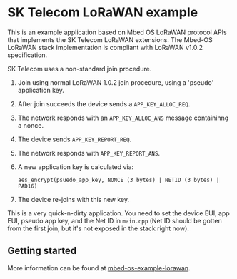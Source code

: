 # SK Telecom LoRaWAN example

This is an example application based on Mbed OS LoRaWAN protocol APIs that implements the SK Telecom LoRaWAN extensions. The Mbed-OS LoRaWAN stack implementation is compliant with LoRaWAN v1.0.2 specification.

SK Telecom uses a non-standard join procedure.

1. Join using normal LoRaWAN 1.0.2 join procedure, using a 'pseudo' application key.
1. After join succeeds the device sends a `APP_KEY_ALLOC_REQ`.
1. The network responds with an `APP_KEY_ALLOC_ANS` message containinng a nonce.
1. The device sends `APP_KEY_REPORT_REQ`.
1. The network responds with `APP_KEY_REPORT_ANS`.
1. A new application key is calculated via:

    ```
    aes_encrypt(psuedo_app_key, NONCE (3 bytes) | NETID (3 bytes) | PAD16)
    ```

1. The device re-joins with this new key.

This is a very quick-n-dirty application. You need to set the device EUI, app EUI, pseudo app key, and the Net ID in `main.cpp` (Net ID should be gotten from the first join, but it's not exposed in the stack right now).

## Getting started

More information can be found at [mbed-os-example-lorawan](https://github.com/armmbed/mbed-os-example-lorawan).
